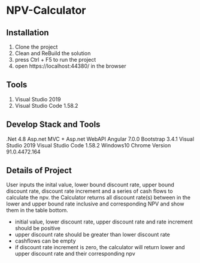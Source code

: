 # NPV-Calculator

## Installation
1. Clone the project
2. Clean and ReBuild the solution
3. press Ctrl + F5 to run the project
4. open https://localhost:44380/ in the browser

## Tools
1. Visual Studio 2019
2. Visual Studio Code 1.58.2

## Develop Stack and Tools
.Net 4.8
Asp.net MVC + Asp.net WebAPI
Angular 7.0.0
Bootstrap 3.4.1
Visual Studio 2019
Visual Studio Code 1.58.2
Windows10
Chrome Version 91.0.4472.164

## Details of Project

User inputs the inital value, lower bound discount rate, upper bound discount rate, discount rate increment and a series of cash flows to calculate the npv. the Calculator returns all discount rate(s) between in the lower and upper bound rate inclusive and corresponding NPV and show them in the table bottom.

*  initial value, lower discount rate, upper discount rate and rate increment should be positive
*  upper discount rate should be greater than lower discount rate
*  cashflows can be empty
*  if discount rate increment is zero, the calculator will return lower and upper discount rate and their corresponding npv










